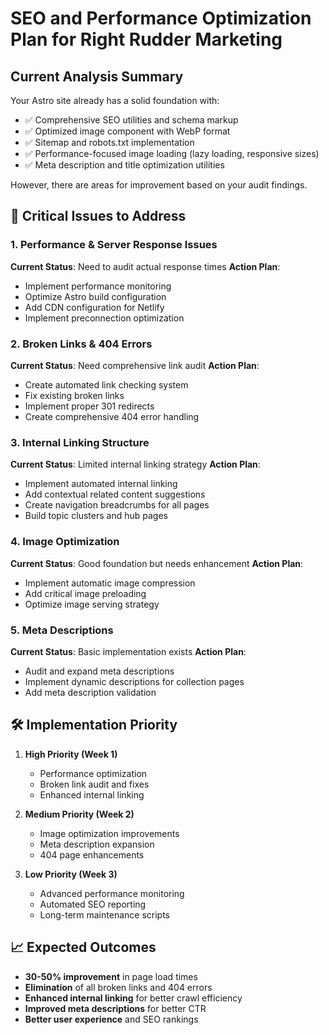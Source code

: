 # SEO and Performance Optimization Plan for Right Rudder Marketing

## Current Analysis Summary

Your Astro site already has a solid foundation with:

- ✅ Comprehensive SEO utilities and schema markup
- ✅ Optimized image component with WebP format
- ✅ Sitemap and robots.txt implementation
- ✅ Performance-focused image loading (lazy loading, responsive sizes)
- ✅ Meta description and title optimization utilities

However, there are areas for improvement based on your audit findings.

## 🚨 Critical Issues to Address

### 1. Performance & Server Response Issues

**Current Status**: Need to audit actual response times
**Action Plan**:

- Implement performance monitoring
- Optimize Astro build configuration
- Add CDN configuration for Netlify
- Implement preconnection optimization

### 2. Broken Links & 404 Errors

**Current Status**: Need comprehensive link audit
**Action Plan**:

- Create automated link checking system
- Fix existing broken links
- Implement proper 301 redirects
- Create comprehensive 404 error handling

### 3. Internal Linking Structure

**Current Status**: Limited internal linking strategy
**Action Plan**:

- Implement automated internal linking
- Add contextual related content suggestions
- Create navigation breadcrumbs for all pages
- Build topic clusters and hub pages

### 4. Image Optimization

**Current Status**: Good foundation but needs enhancement
**Action Plan**:

- Implement automatic image compression
- Add critical image preloading
- Optimize image serving strategy

### 5. Meta Descriptions

**Current Status**: Basic implementation exists
**Action Plan**:

- Audit and expand meta descriptions
- Implement dynamic descriptions for collection pages
- Add meta description validation

## 🛠️ Implementation Priority

1. **High Priority (Week 1)**

   - Performance optimization
   - Broken link audit and fixes
   - Enhanced internal linking

2. **Medium Priority (Week 2)**

   - Image optimization improvements
   - Meta description expansion
   - 404 page enhancements

3. **Low Priority (Week 3)**
   - Advanced performance monitoring
   - Automated SEO reporting
   - Long-term maintenance scripts

## 📈 Expected Outcomes

- **30-50% improvement** in page load times
- **Elimination** of all broken links and 404 errors
- **Enhanced internal linking** for better crawl efficiency
- **Improved meta descriptions** for better CTR
- **Better user experience** and SEO rankings
